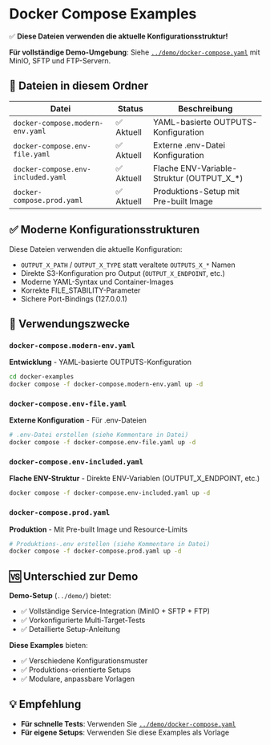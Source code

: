 # Docker Compose Examples

✅ **Diese Dateien verwenden die aktuelle Konfigurationsstruktur!**

**Für vollständige Demo-Umgebung**: Siehe [`../demo/docker-compose.yaml`](../demo/docker-compose.yaml) mit MinIO, SFTP
und FTP-Servern.

## 📁 Dateien in diesem Ordner

| Datei                              | Status    | Beschreibung                              |
|------------------------------------|-----------|-------------------------------------------|
| `docker-compose.modern-env.yaml`   | ✅ Aktuell | YAML-basierte OUTPUTS-Konfiguration       |
| `docker-compose.env-file.yaml`     | ✅ Aktuell | Externe .env-Datei Konfiguration          |
| `docker-compose.env-included.yaml` | ✅ Aktuell | Flache ENV-Variable-Struktur (OUTPUT_X_*) |
| `docker-compose.prod.yaml`         | ✅ Aktuell | Produktions-Setup mit Pre-built Image     |

## ✅ Moderne Konfigurationsstrukturen

Diese Dateien verwenden die aktuelle Konfiguration:

- `OUTPUT_X_PATH` / `OUTPUT_X_TYPE` statt veraltete `OUTPUTS_X_*` Namen
- Direkte S3-Konfiguration pro Output (`OUTPUT_X_ENDPOINT`, etc.)
- Moderne YAML-Syntax und Container-Images
- Korrekte FILE_STABILITY-Parameter
- Sichere Port-Bindings (127.0.0.1)

## 🎯 Verwendungszwecke

### `docker-compose.modern-env.yaml`

**Entwicklung** - YAML-basierte OUTPUTS-Konfiguration

```bash
cd docker-examples
docker compose -f docker-compose.modern-env.yaml up -d
```

### `docker-compose.env-file.yaml`

**Externe Konfiguration** - Für .env-Dateien

```bash
# .env-Datei erstellen (siehe Kommentare in Datei)
docker compose -f docker-compose.env-file.yaml up -d
```

### `docker-compose.env-included.yaml`

**Flache ENV-Struktur** - Direkte ENV-Variablen (OUTPUT_X_ENDPOINT, etc.)

```bash
docker compose -f docker-compose.env-included.yaml up -d
```

### `docker-compose.prod.yaml`

**Produktion** - Mit Pre-built Image und Resource-Limits

```bash
# Produktions-.env erstellen (siehe Kommentare in Datei)
docker compose -f docker-compose.prod.yaml up -d
```

## 🆚 Unterschied zur Demo

**Demo-Setup** (`../demo/`) bietet:

- ✅ Vollständige Service-Integration (MinIO + SFTP + FTP)
- ✅ Vorkonfigurierte Multi-Target-Tests
- ✅ Detaillierte Setup-Anleitung

**Diese Examples** bieten:

- ✅ Verschiedene Konfigurationsmuster
- ✅ Produktions-orientierte Setups
- ✅ Modulare, anpassbare Vorlagen

## 💡 Empfehlung

- **Für schnelle Tests**: Verwenden Sie [`../demo/docker-compose.yaml`](../demo/docker-compose.yaml)
- **Für eigene Setups**: Verwenden Sie diese Examples als Vorlage
